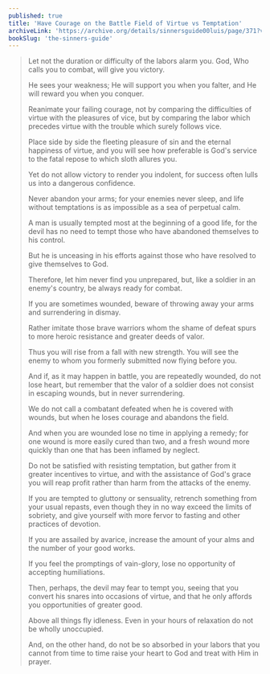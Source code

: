 ```yaml
---
published: true
title: 'Have Courage on the Battle Field of Virtue vs Temptation'
archiveLink: 'https://archive.org/details/sinnersguide00luis/page/371?view=theater'
bookSlug: 'the-sinners-guide'
---
```


> Let not the duration or difficulty of the labors alarm you. God, Who calls you to combat, will give you victory.
>
> He sees your weakness; He will support you when you falter, and He will reward you when you conquer.
>
> Reanimate your failing courage, not by comparing the difficulties of virtue with the pleasures of vice, but by comparing the labor which precedes virtue with the trouble which surely follows vice.
>
> Place side by side the fleeting pleasure of sin and the eternal happiness of virtue, and you will see how preferable is God's service to the fatal repose to which sloth allures you.
>
> Yet do not allow victory to render you indolent, for success often lulls us into a dangerous confidence.
>
> Never abandon your arms; for your enemies never sleep, and life without temptations is as impossible as a sea of perpetual calm.
>
> A man is usually tempted most at the beginning of a good life, for the devil has no need to tempt those who have abandoned themselves to his control.
>
> But he is unceasing in his efforts against those who have resolved to give themselves to God.
>
> Therefore, let him never find you unprepared, but, like a soldier in an enemy's country, be always ready for combat.
>
> If you are sometimes wounded, beware of throwing away your arms and surrendering in dismay.
>
> Rather imitate those brave warriors whom the shame of defeat spurs to more heroic resistance and greater deeds of valor.
>
> Thus you will rise from a fall with new strength. You will see the enemy to whom you formerly submitted now flying before you.
>
> And if, as it may happen in battle, you are repeatedly wounded, do not lose heart, but remember that the valor of a soldier does not consist in escaping wounds, but in never surrendering.
>
> We do not call a combatant defeated when he is covered with wounds, but when he loses courage and abandons the field.
>
> And when you are wounded lose no time in applying a remedy; for one wound is more easily cured than two, and a fresh wound more quickly than one that has been inflamed by neglect.
>
> Do not be satisfied with resisting temptation, but gather from it greater incentives to virtue, and with the assistance of God's grace you will reap profit rather than harm from the attacks of the enemy.
>
> If you are tempted to gluttony or sensuality, retrench something from your usual repasts, even though they in no way exceed the limits of sobriety, and give yourself with more fervor to fasting and other practices of devotion.
>
> If you are assailed by avarice, increase the amount of your alms and the number of your good works.
>
> If you feel the promptings of vain-glory, lose no opportunity of accepting humiliations.
>
> Then, perhaps, the devil may fear to tempt you, seeing that you convert his snares into occasions of virtue, and that he only affords you opportunities of greater good.
>
> Above all things fly idleness. Even in your hours of relaxation do not be wholly unoccupied.
>
> And, on the other hand, do not be so absorbed in your labors that you cannot from time to time raise your heart to God and treat with Him in prayer.
